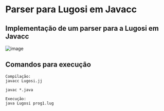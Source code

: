 # Parser para Lugosi em Javacc

## Implementação de um parser para a Lugosi em Javacc

![image](https://github.com/guilhermedallm4/Compilers/assets/54902373/cc99fab5-d175-4d6b-8512-278d4ebd2247)

## Comandos para execução
```
Compilação:
javacc Lugosi.jj 

javac *.java

Execução:
java Lugosi prog1.lug

```
